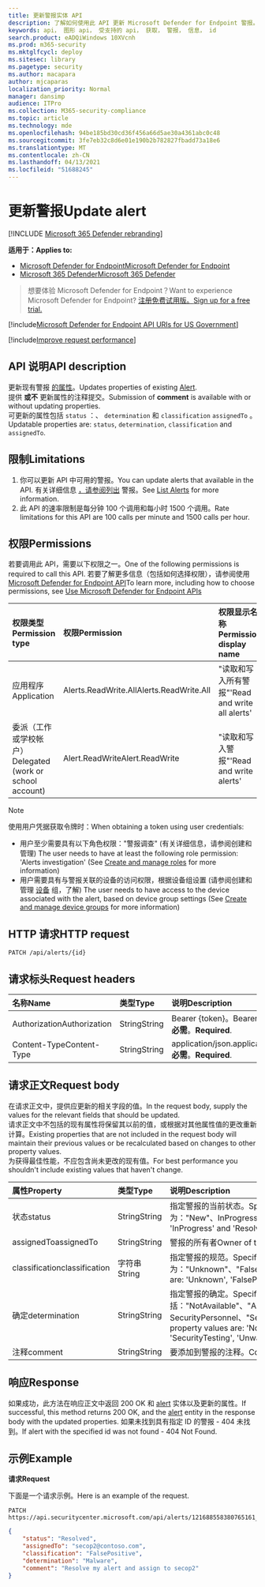 ```yaml
---
title: 更新警报实体 API
description: 了解如何使用此 API 更新 Microsoft Defender for Endpoint 警报。 可以更新状态、确定、分类和 assignedTo 属性。
keywords: api， 图形 api， 受支持的 api， 获取， 警报， 信息， id
search.product: eADQiWindows 10XVcnh
ms.prod: m365-security
ms.mktglfcycl: deploy
ms.sitesec: library
ms.pagetype: security
ms.author: macapara
author: mjcaparas
localization_priority: Normal
manager: dansimp
audience: ITPro
ms.collection: M365-security-compliance
ms.topic: article
ms.technology: mde
ms.openlocfilehash: 94be185bd30cd36f456a66d5ae30a4361abc0c48
ms.sourcegitcommit: 3fe7eb32c8d6e01e190b2b782827fbadd73a18e6
ms.translationtype: MT
ms.contentlocale: zh-CN
ms.lasthandoff: 04/13/2021
ms.locfileid: "51688245"
---
```

# <a name="update-alert"></a><span data-ttu-id="4e8b7-105">更新警报</span><span class="sxs-lookup"><span data-stu-id="4e8b7-105">Update alert</span></span>

[!INCLUDE [Microsoft 365 Defender rebranding](../../includes/microsoft-defender.md)]

<span data-ttu-id="4e8b7-106">**适用于：**</span><span class="sxs-lookup"><span data-stu-id="4e8b7-106">**Applies to:**</span></span>
- [<span data-ttu-id="4e8b7-107">Microsoft Defender for Endpoint</span><span class="sxs-lookup"><span data-stu-id="4e8b7-107">Microsoft Defender for Endpoint</span></span>](https://go.microsoft.com/fwlink/?linkid=2154037)
- [<span data-ttu-id="4e8b7-108">Microsoft 365 Defender</span><span class="sxs-lookup"><span data-stu-id="4e8b7-108">Microsoft 365 Defender</span></span>](https://go.microsoft.com/fwlink/?linkid=2118804)

> <span data-ttu-id="4e8b7-109">想要体验 Microsoft Defender for Endpoint？</span><span class="sxs-lookup"><span data-stu-id="4e8b7-109">Want to experience Microsoft Defender for Endpoint?</span></span> [<span data-ttu-id="4e8b7-110">注册免费试用版。</span><span class="sxs-lookup"><span data-stu-id="4e8b7-110">Sign up for a free trial.</span></span>](https://www.microsoft.com/microsoft-365/windows/microsoft-defender-atp?ocid=docs-wdatp-exposedapis-abovefoldlink) 

[!include[Microsoft Defender for Endpoint API URIs for US Government](../../includes/microsoft-defender-api-usgov.md)]

[!include[Improve request performance](../../includes/improve-request-performance.md)]


## <a name="api-description"></a><span data-ttu-id="4e8b7-111">API 说明</span><span class="sxs-lookup"><span data-stu-id="4e8b7-111">API description</span></span>
<span data-ttu-id="4e8b7-112">更新现有警报 [的属性](alerts.md)。</span><span class="sxs-lookup"><span data-stu-id="4e8b7-112">Updates properties of existing [Alert](alerts.md).</span></span>
<br><span data-ttu-id="4e8b7-113">提供 **或不** 更新属性的注释提交。</span><span class="sxs-lookup"><span data-stu-id="4e8b7-113">Submission of **comment** is available with or without updating properties.</span></span>
<br><span data-ttu-id="4e8b7-114">可更新的属性包括 ```status``` ：、 ```determination``` 和 ```classification``` ```assignedTo``` 。</span><span class="sxs-lookup"><span data-stu-id="4e8b7-114">Updatable properties are: ```status```, ```determination```, ```classification``` and ```assignedTo```.</span></span>


## <a name="limitations"></a><span data-ttu-id="4e8b7-115">限制</span><span class="sxs-lookup"><span data-stu-id="4e8b7-115">Limitations</span></span>
1. <span data-ttu-id="4e8b7-116">你可以更新 API 中可用的警报。</span><span class="sxs-lookup"><span data-stu-id="4e8b7-116">You can update alerts that available in the API.</span></span> <span data-ttu-id="4e8b7-117">有关详细信息 [，请参阅列出](get-alerts.md) 警报。</span><span class="sxs-lookup"><span data-stu-id="4e8b7-117">See [List Alerts](get-alerts.md) for more information.</span></span>
2. <span data-ttu-id="4e8b7-118">此 API 的速率限制是每分钟 100 个调用和每小时 1500 个调用。</span><span class="sxs-lookup"><span data-stu-id="4e8b7-118">Rate limitations for this API are 100 calls per minute and 1500 calls per hour.</span></span>


## <a name="permissions"></a><span data-ttu-id="4e8b7-119">权限</span><span class="sxs-lookup"><span data-stu-id="4e8b7-119">Permissions</span></span>
<span data-ttu-id="4e8b7-120">若要调用此 API，需要以下权限之一。</span><span class="sxs-lookup"><span data-stu-id="4e8b7-120">One of the following permissions is required to call this API.</span></span> <span data-ttu-id="4e8b7-121">若要了解更多信息（包括如何选择权限），请参阅使用 [Microsoft Defender for Endpoint API](apis-intro.md)</span><span class="sxs-lookup"><span data-stu-id="4e8b7-121">To learn more, including how to choose permissions, see [Use Microsoft Defender for Endpoint APIs](apis-intro.md)</span></span>

<span data-ttu-id="4e8b7-122">权限类型</span><span class="sxs-lookup"><span data-stu-id="4e8b7-122">Permission type</span></span> |   <span data-ttu-id="4e8b7-123">权限</span><span class="sxs-lookup"><span data-stu-id="4e8b7-123">Permission</span></span>  |   <span data-ttu-id="4e8b7-124">权限显示名称</span><span class="sxs-lookup"><span data-stu-id="4e8b7-124">Permission display name</span></span>
:---|:---|:---
<span data-ttu-id="4e8b7-125">应用程序</span><span class="sxs-lookup"><span data-stu-id="4e8b7-125">Application</span></span> |   <span data-ttu-id="4e8b7-126">Alerts.ReadWrite.All</span><span class="sxs-lookup"><span data-stu-id="4e8b7-126">Alerts.ReadWrite.All</span></span> |  <span data-ttu-id="4e8b7-127">"读取和写入所有警报"</span><span class="sxs-lookup"><span data-stu-id="4e8b7-127">'Read and write all alerts'</span></span>
<span data-ttu-id="4e8b7-128">委派（工作或学校帐户）</span><span class="sxs-lookup"><span data-stu-id="4e8b7-128">Delegated (work or school account)</span></span> | <span data-ttu-id="4e8b7-129">Alert.ReadWrite</span><span class="sxs-lookup"><span data-stu-id="4e8b7-129">Alert.ReadWrite</span></span> | <span data-ttu-id="4e8b7-130">"读取和写入警报"</span><span class="sxs-lookup"><span data-stu-id="4e8b7-130">'Read and write alerts'</span></span>

>[!Note]
> <span data-ttu-id="4e8b7-131">使用用户凭据获取令牌时：</span><span class="sxs-lookup"><span data-stu-id="4e8b7-131">When obtaining a token using user credentials:</span></span>
>- <span data-ttu-id="4e8b7-132">用户至少需要具有以下角色权限："警报调查" (有关详细信息，请参阅创建和管理) [](user-roles.md)</span><span class="sxs-lookup"><span data-stu-id="4e8b7-132">The user needs to have at least the following role permission: 'Alerts investigation' (See [Create and manage roles](user-roles.md) for more information)</span></span>
>- <span data-ttu-id="4e8b7-133">用户需要具有与警报关联的设备的访问权限，根据设备组设置 (请参阅创建和管理 [设备](machine-groups.md) 组，了解) </span><span class="sxs-lookup"><span data-stu-id="4e8b7-133">The user needs to have access to the device associated with the alert, based on device group settings (See [Create and manage device groups](machine-groups.md) for more information)</span></span>

## <a name="http-request"></a><span data-ttu-id="4e8b7-134">HTTP 请求</span><span class="sxs-lookup"><span data-stu-id="4e8b7-134">HTTP request</span></span>
```
PATCH /api/alerts/{id}
```

## <a name="request-headers"></a><span data-ttu-id="4e8b7-135">请求标头</span><span class="sxs-lookup"><span data-stu-id="4e8b7-135">Request headers</span></span>

<span data-ttu-id="4e8b7-136">名称</span><span class="sxs-lookup"><span data-stu-id="4e8b7-136">Name</span></span> | <span data-ttu-id="4e8b7-137">类型</span><span class="sxs-lookup"><span data-stu-id="4e8b7-137">Type</span></span> | <span data-ttu-id="4e8b7-138">说明</span><span class="sxs-lookup"><span data-stu-id="4e8b7-138">Description</span></span>
:---|:---|:---
<span data-ttu-id="4e8b7-139">Authorization</span><span class="sxs-lookup"><span data-stu-id="4e8b7-139">Authorization</span></span> | <span data-ttu-id="4e8b7-140">String</span><span class="sxs-lookup"><span data-stu-id="4e8b7-140">String</span></span> | <span data-ttu-id="4e8b7-141">Bearer {token}。</span><span class="sxs-lookup"><span data-stu-id="4e8b7-141">Bearer {token}.</span></span> <span data-ttu-id="4e8b7-142">**必需**。</span><span class="sxs-lookup"><span data-stu-id="4e8b7-142">**Required**.</span></span>
<span data-ttu-id="4e8b7-143">Content-Type</span><span class="sxs-lookup"><span data-stu-id="4e8b7-143">Content-Type</span></span> | <span data-ttu-id="4e8b7-144">String</span><span class="sxs-lookup"><span data-stu-id="4e8b7-144">String</span></span> | <span data-ttu-id="4e8b7-145">application/json.</span><span class="sxs-lookup"><span data-stu-id="4e8b7-145">application/json.</span></span> <span data-ttu-id="4e8b7-146">**必需**。</span><span class="sxs-lookup"><span data-stu-id="4e8b7-146">**Required**.</span></span>


## <a name="request-body"></a><span data-ttu-id="4e8b7-147">请求正文</span><span class="sxs-lookup"><span data-stu-id="4e8b7-147">Request body</span></span>
<span data-ttu-id="4e8b7-148">在请求正文中，提供应更新的相关字段的值。</span><span class="sxs-lookup"><span data-stu-id="4e8b7-148">In the request body, supply the values for the relevant fields that should be updated.</span></span>
<br><span data-ttu-id="4e8b7-149">请求正文中不包括的现有属性将保留其以前的值，或根据对其他属性值的更改重新计算。</span><span class="sxs-lookup"><span data-stu-id="4e8b7-149">Existing properties that are not included in the request body will maintain their previous values or be recalculated based on changes to other property values.</span></span> 
<br><span data-ttu-id="4e8b7-150">为获得最佳性能，不应包含尚未更改的现有值。</span><span class="sxs-lookup"><span data-stu-id="4e8b7-150">For best performance you shouldn't include existing values that haven't change.</span></span>

<span data-ttu-id="4e8b7-151">属性</span><span class="sxs-lookup"><span data-stu-id="4e8b7-151">Property</span></span> | <span data-ttu-id="4e8b7-152">类型</span><span class="sxs-lookup"><span data-stu-id="4e8b7-152">Type</span></span> | <span data-ttu-id="4e8b7-153">说明</span><span class="sxs-lookup"><span data-stu-id="4e8b7-153">Description</span></span>
:---|:---|:---
<span data-ttu-id="4e8b7-154">状态</span><span class="sxs-lookup"><span data-stu-id="4e8b7-154">status</span></span> | <span data-ttu-id="4e8b7-155">String</span><span class="sxs-lookup"><span data-stu-id="4e8b7-155">String</span></span> | <span data-ttu-id="4e8b7-156">指定警报的当前状态。</span><span class="sxs-lookup"><span data-stu-id="4e8b7-156">Specifies the current status of the alert.</span></span> <span data-ttu-id="4e8b7-157">属性值为："New"、InProgress 和"Resolved"。</span><span class="sxs-lookup"><span data-stu-id="4e8b7-157">The property values are: 'New', 'InProgress' and 'Resolved'.</span></span>
<span data-ttu-id="4e8b7-158">assignedTo</span><span class="sxs-lookup"><span data-stu-id="4e8b7-158">assignedTo</span></span> | <span data-ttu-id="4e8b7-159">String</span><span class="sxs-lookup"><span data-stu-id="4e8b7-159">String</span></span> | <span data-ttu-id="4e8b7-160">警报的所有者</span><span class="sxs-lookup"><span data-stu-id="4e8b7-160">Owner of the alert</span></span>
<span data-ttu-id="4e8b7-161">classification</span><span class="sxs-lookup"><span data-stu-id="4e8b7-161">classification</span></span> | <span data-ttu-id="4e8b7-162">字符串</span><span class="sxs-lookup"><span data-stu-id="4e8b7-162">String</span></span> | <span data-ttu-id="4e8b7-163">指定警报的规范。</span><span class="sxs-lookup"><span data-stu-id="4e8b7-163">Specifies the specification of the alert.</span></span> <span data-ttu-id="4e8b7-164">属性值为："Unknown"、"FalsePositive"和"TruePositive"。</span><span class="sxs-lookup"><span data-stu-id="4e8b7-164">The property values are: 'Unknown', 'FalsePositive', 'TruePositive'.</span></span> 
<span data-ttu-id="4e8b7-165">确定</span><span class="sxs-lookup"><span data-stu-id="4e8b7-165">determination</span></span> | <span data-ttu-id="4e8b7-166">String</span><span class="sxs-lookup"><span data-stu-id="4e8b7-166">String</span></span> | <span data-ttu-id="4e8b7-167">指定警报的确定。</span><span class="sxs-lookup"><span data-stu-id="4e8b7-167">Specifies the determination of the alert.</span></span> <span data-ttu-id="4e8b7-168">属性值包括："NotAvailable"、"Apt"、"Malware"、SecurityPersonnel、"SecurityTesting"、"UnwantedSoftware"和"Other"</span><span class="sxs-lookup"><span data-stu-id="4e8b7-168">The property values are: 'NotAvailable', 'Apt', 'Malware', 'SecurityPersonnel', 'SecurityTesting', 'UnwantedSoftware', 'Other'</span></span>
<span data-ttu-id="4e8b7-169">注释</span><span class="sxs-lookup"><span data-stu-id="4e8b7-169">comment</span></span> | <span data-ttu-id="4e8b7-170">String</span><span class="sxs-lookup"><span data-stu-id="4e8b7-170">String</span></span> | <span data-ttu-id="4e8b7-171">要添加到警报的注释。</span><span class="sxs-lookup"><span data-stu-id="4e8b7-171">Comment to be added to the alert.</span></span>

## <a name="response"></a><span data-ttu-id="4e8b7-172">响应</span><span class="sxs-lookup"><span data-stu-id="4e8b7-172">Response</span></span>
<span data-ttu-id="4e8b7-173">如果成功，此方法在响应正文中返回 200 OK 和 [alert](alerts.md) 实体以及更新的属性。</span><span class="sxs-lookup"><span data-stu-id="4e8b7-173">If successful, this method returns 200 OK, and the [alert](alerts.md) entity in the response body with the updated properties.</span></span> <span data-ttu-id="4e8b7-174">如果未找到具有指定 ID 的警报 - 404 未找到。</span><span class="sxs-lookup"><span data-stu-id="4e8b7-174">If alert with the specified id was not found - 404 Not Found.</span></span>


## <a name="example"></a><span data-ttu-id="4e8b7-175">示例</span><span class="sxs-lookup"><span data-stu-id="4e8b7-175">Example</span></span>

<span data-ttu-id="4e8b7-176">**请求**</span><span class="sxs-lookup"><span data-stu-id="4e8b7-176">**Request**</span></span>

<span data-ttu-id="4e8b7-177">下面是一个请求示例。</span><span class="sxs-lookup"><span data-stu-id="4e8b7-177">Here is an example of the request.</span></span>

```http
PATCH https://api.securitycenter.microsoft.com/api/alerts/121688558380765161_2136280442
```

```json
{
    "status": "Resolved",
    "assignedTo": "secop2@contoso.com",
    "classification": "FalsePositive",
    "determination": "Malware",
    "comment": "Resolve my alert and assign to secop2"
}
```
